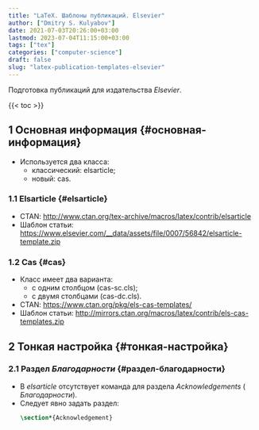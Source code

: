 ```yaml
---
title: "LaTeX. Шаблоны публикаций. Elsevier"
author: ["Dmitry S. Kulyabov"]
date: 2021-07-03T20:26:00+03:00
lastmod: 2023-07-04T11:15:00+03:00
tags: ["tex"]
categories: ["computer-science"]
draft: false
slug: "latex-publication-templates-elsevier"
---
```


Подготовка публикаций для издательства _Elsevier_.

<!--more-->

{{< toc >}}


## <span class="section-num">1</span> Основная информация {#основная-информация}

-   Используется два класса:
    -   классический: elsarticle;
    -   новый: cas.


### <span class="section-num">1.1</span> Elsarticle {#elsarticle}

-   CTAN: <http://www.ctan.org/tex-archive/macros/latex/contrib/elsarticle>
-   Шаблон статьи: <https://www.elsevier.com/__data/assets/file/0007/56842/elsarticle-template.zip>


### <span class="section-num">1.2</span> Cas {#cas}

-   Класс имеет два варианта:
    -   с одним столбцом (cas-sc.cls);
    -   с двумя столбцами (cas-dc.cls).
-   CTAN: <https://www.ctan.org/pkg/els-cas-templates/>
-   Шаблон статьи: <http://mirrors.ctan.org/macros/latex/contrib/els-cas-templates.zip>


## <span class="section-num">2</span> Тонкая настройка {#тонкая-настройка}


### <span class="section-num">2.1</span> Раздел _Благодарности_ {#раздел-благодарности}

-   В _elsarticle_ отсутствует команда для раздела _Acknowledgements_ ( _Благодарности_).
-   Следует явно задать раздел:
    ```latex
    \section*{Acknowledgement}
    ```
